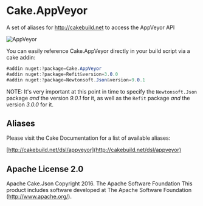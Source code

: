 # Cake.AppVeyor
A set of aliases for http://cakebuild.net to access the AppVeyor API

![AppVeyor](https://ci.appveyor.com/api/projects/status/github/redth/Cake.AppVeyor)

You can easily reference Cake.AppVeyor directly in your build script via a cake addin:

```csharp
#addin nuget:?package=Cake.AppVeyor
#addin nuget:?package=Refit&version=3.0.0
#addin nuget:?package=Newtonsoft.Json&version=9.0.1
```

NOTE: It's very important at this point in time to specify the `Newtonsoft.Json` package *and* the version _9.0.1_ for it, as well as the `Refit` package *and* the version _3.0.0_ for it.


## Aliases

Please visit the Cake Documentation for a list of available aliases:

[http://cakebuild.net/dsl/appveyor](http://cakebuild.net/dsl/appveyor)

## Apache License 2.0
Apache Cake.Json Copyright 2016. The Apache Software Foundation This product includes software developed at The Apache Software Foundation (http://www.apache.org/).